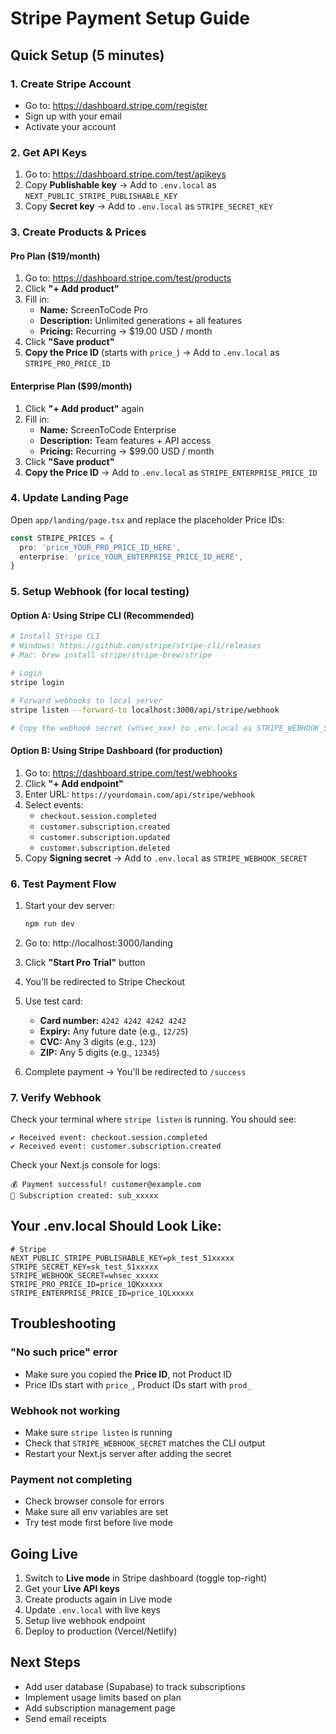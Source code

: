 # Stripe Payment Setup Guide

## Quick Setup (5 minutes)

### 1. Create Stripe Account
- Go to: https://dashboard.stripe.com/register
- Sign up with your email
- Activate your account

### 2. Get API Keys
1. Go to: https://dashboard.stripe.com/test/apikeys
2. Copy **Publishable key** → Add to `.env.local` as `NEXT_PUBLIC_STRIPE_PUBLISHABLE_KEY`
3. Copy **Secret key** → Add to `.env.local` as `STRIPE_SECRET_KEY`

### 3. Create Products & Prices

#### Pro Plan ($19/month)
1. Go to: https://dashboard.stripe.com/test/products
2. Click **"+ Add product"**
3. Fill in:
   - **Name:** ScreenToCode Pro
   - **Description:** Unlimited generations + all features
   - **Pricing:** Recurring → $19.00 USD / month
4. Click **"Save product"**
5. **Copy the Price ID** (starts with `price_`) → Add to `.env.local` as `STRIPE_PRO_PRICE_ID`

#### Enterprise Plan ($99/month)
1. Click **"+ Add product"** again
2. Fill in:
   - **Name:** ScreenToCode Enterprise
   - **Description:** Team features + API access
   - **Pricing:** Recurring → $99.00 USD / month
3. Click **"Save product"**
4. **Copy the Price ID** → Add to `.env.local` as `STRIPE_ENTERPRISE_PRICE_ID`

### 4. Update Landing Page
Open `app/landing/page.tsx` and replace the placeholder Price IDs:

```typescript
const STRIPE_PRICES = {
  pro: 'price_YOUR_PRO_PRICE_ID_HERE',
  enterprise: 'price_YOUR_ENTERPRISE_PRICE_ID_HERE',
}
```

### 5. Setup Webhook (for local testing)

#### Option A: Using Stripe CLI (Recommended)
```bash
# Install Stripe CLI
# Windows: https://github.com/stripe/stripe-cli/releases
# Mac: brew install stripe/stripe-brew/stripe

# Login
stripe login

# Forward webhooks to local server
stripe listen --forward-to localhost:3000/api/stripe/webhook

# Copy the webhook secret (whsec_xxx) to .env.local as STRIPE_WEBHOOK_SECRET
```

#### Option B: Using Stripe Dashboard (for production)
1. Go to: https://dashboard.stripe.com/test/webhooks
2. Click **"+ Add endpoint"**
3. Enter URL: `https://yourdomain.com/api/stripe/webhook`
4. Select events:
   - `checkout.session.completed`
   - `customer.subscription.created`
   - `customer.subscription.updated`
   - `customer.subscription.deleted`
5. Copy **Signing secret** → Add to `.env.local` as `STRIPE_WEBHOOK_SECRET`

### 6. Test Payment Flow

1. Start your dev server:
   ```bash
   npm run dev
   ```

2. Go to: http://localhost:3000/landing

3. Click **"Start Pro Trial"** button

4. You'll be redirected to Stripe Checkout

5. Use test card:
   - **Card number:** `4242 4242 4242 4242`
   - **Expiry:** Any future date (e.g., `12/25`)
   - **CVC:** Any 3 digits (e.g., `123`)
   - **ZIP:** Any 5 digits (e.g., `12345`)

6. Complete payment → You'll be redirected to `/success`

### 7. Verify Webhook

Check your terminal where `stripe listen` is running. You should see:
```
✔ Received event: checkout.session.completed
✔ Received event: customer.subscription.created
```

Check your Next.js console for logs:
```
💰 Payment successful! customer@example.com
🎉 Subscription created: sub_xxxxx
```

## Your .env.local Should Look Like:

```env
# Stripe
NEXT_PUBLIC_STRIPE_PUBLISHABLE_KEY=pk_test_51xxxxx
STRIPE_SECRET_KEY=sk_test_51xxxxx
STRIPE_WEBHOOK_SECRET=whsec_xxxxx
STRIPE_PRO_PRICE_ID=price_1QKxxxxx
STRIPE_ENTERPRISE_PRICE_ID=price_1QLxxxxx
```

## Troubleshooting

### "No such price" error
- Make sure you copied the **Price ID**, not Product ID
- Price IDs start with `price_`, Product IDs start with `prod_`

### Webhook not working
- Make sure `stripe listen` is running
- Check that `STRIPE_WEBHOOK_SECRET` matches the CLI output
- Restart your Next.js server after adding the secret

### Payment not completing
- Check browser console for errors
- Make sure all env variables are set
- Try test mode first before live mode

## Going Live

1. Switch to **Live mode** in Stripe dashboard (toggle top-right)
2. Get your **Live API keys**
3. Create products again in Live mode
4. Update `.env.local` with live keys
5. Setup live webhook endpoint
6. Deploy to production (Vercel/Netlify)

## Next Steps

- Add user database (Supabase) to track subscriptions
- Implement usage limits based on plan
- Add subscription management page
- Send email receipts
